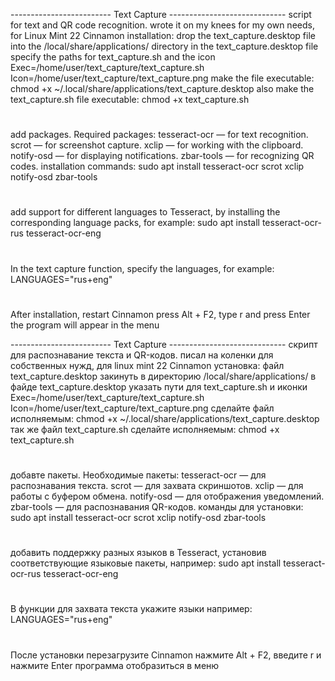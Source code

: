  ------------------------- Text Capture -----------------------------
 script for text and QR code recognition.
 wrote it on my knees for my own needs, for Linux Mint 22 Cinnamon
 installation:
 drop the text_capture.desktop file into the /local/share/applications/ directory
 in the text_capture.desktop file specify the paths for text_capture.sh and the icon
 Exec=/home/user/text_capture/text_capture.sh
 Icon=/home/user/text_capture/text_capture.png
 make the file executable:
 chmod +x ~/.local/share/applications/text_capture.desktop
 also make the text_capture.sh file executable:
 chmod +x text_capture.sh
#
 add packages.
 Required packages:
 tesseract-ocr — for text recognition.
 scrot — for screenshot capture.
 xclip — for working with the clipboard.
 notify-osd — for displaying notifications.
 zbar-tools — for recognizing QR codes.
 installation commands:
 sudo apt install tesseract-ocr scrot xclip notify-osd zbar-tools
#
 add support for different languages ​​to Tesseract,
 by installing the corresponding language packs, for example:
 sudo apt install tesseract-ocr-rus tesseract-ocr-eng
#
 In the text capture function, specify the languages, for example:
 LANGUAGES="rus+eng"
#
 After installation, restart Cinnamon
 press Alt + F2, type r and press Enter
 the program will appear in the menu

 -------------------------  Text Capture  -----------------------------
 скрипт для распознавание текста и QR-кодов.
 писал на коленки для собственных нужд, для linux mint 22 Cinnamon
 установка:
 файл text_capture.desktop закинуть в директорию /local/share/applications/
 в файде text_capture.desktop указать пути для text_capture.sh и иконки
 Exec=/home/user/text_capture/text_capture.sh
 Icon=/home/user/text_capture/text_capture.png
 сделайте файл исполняемым:
 chmod +x ~/.local/share/applications/text_capture.desktop
 так же файл text_capture.sh сделайте исполняемым:
 chmod +x text_capture.sh
# 
 добавте пакеты.
 Необходимые пакеты:
 tesseract-ocr — для распознавания текста.
 scrot — для захвата скриншотов.
 xclip — для работы с буфером обмена.
 notify-osd — для отображения уведомлений.
 zbar-tools — для распознавания QR-кодов.
 команды для установки:
 sudo apt install tesseract-ocr scrot xclip notify-osd zbar-tools
# 
 добавить поддержку разных языков в Tesseract,
 установив соответствующие языковые пакеты, например:
 sudo apt install tesseract-ocr-rus tesseract-ocr-eng
# 
 В функции для захвата текста укажите языки например:
 LANGUAGES="rus+eng"
# 
 После установки перезагрузите Cinnamon
 нажмите Alt + F2, введите r и нажмите Enter
 программа отобразиться в меню
